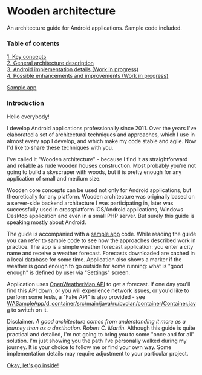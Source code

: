 # Wooden architecture

An architecture guide for Android applications. Sample code included.

### Table of contents

[1. Key concepts](./Chapter1/index.md)  
[2. General architecture description](./Chapter2/index.md)  
[3. Android implementation details (Work in progress)](README.md)  
[4. Possible enhancements and improvements (Work in progress)](README.md)  

[Sample app](./WASampleApp)  

### Introduction

Hello everybody!

I develop Android applications professionally since 2011. Over the years I've elaborated a set of architectural techniques and approaches, which I use in almost every app I develop, and which make my code stable and agile. Now I'd like to share these techniques with you.

I've called it "Wooden architecture" - because I find it as straightforward and reliable as rude wooden houses construction. Most probably you're not going to build a skyscraper with woods, but it is pretty enough for any application of small and medium size.

Wooden core concepts can be used not only for Android applications, but theoretically for any platform. Wooden architecture was originally based on a server-side backend architecture I was participating in, later was successfully used in crossplatform iOS/Android applications, Windows Desktop application and even in a small PHP server. But surely this guide is speaking mostly about Android.

The guide is accompanied with a [sample app](./WASampleApp) code. While reading the guide you can refer to sample code to see how the approaches described work in practice. The app is a simple weather forecast application: you enter a city name and receive a weather forecast. Forecasts downloaded are cached in a local database for some time. Application also shows a marker if the weather is good enough to go outside for some running: what is "good enough" is defined by user via "Settings" screen.

Application uses [OpenWeatherMap API](https://openweathermap.org/api) to get a forecast. If one day you'll find this API down, or you will experience network issues, or you'd like to perform some tests, a "Fake API" is also provided - see [WASampleApp/d_container/src/main/java/ru/pvolan/container/Container.java](./WASampleApp/d_container/src/main/java/ru/pvolan/container/Container.java) to switch on it.

Disclaimer. _A good architecture comes from understanding it more as a journey than as a destination. Robert C. Martin._ Although this guide is quite practical and detailed, I'm not going to bring you to some "once and for all" solution. I'm just showing you the path I've personally walked during my journey. It is your choice to follow me or find your own way. Some implementation details may require adjustment to your particular project.  

[Okay, let's go inside!](./Chapter1/index.md)  

